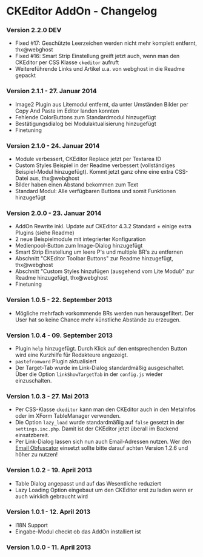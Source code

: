 CKEditor AddOn - Changelog
==========================

### Version 2.2.0 DEV

* Fixed #17: Geschützte Leerzeichen werden nicht mehr komplett entfernt, thx@webghost
* Fixed #16: Smart Strip Einstellung greift jetzt auch, wenn man den CKEditor per CSS Klasse `ckeditor` aufruft
* Weitereführende Links und Artikel u.a. von webghost in die Readme gepackt

### Version 2.1.1 - 27. Januar 2014

* Image2 Plugin aus Litemodul entfernt, da unter Umständen Bilder per Copy And Paste im Editor landen konnten
* Fehlende ColorButtons zum Standardmodul hinzugefügt
* Bestätigungsdialog bei Modulaktualisierung hinzugefügt
* Finetuning

### Version 2.1.0 - 24. Januar 2014

* Module verbessert, CKEditor Replace jetzt per Textarea ID
* Custom Styles Beispiel in der Readme verbessert (vollständiges Beispiel-Modul hinzugefügt). Kommt jetzt ganz ohne eine extra CSS-Datei aus, thx@webghost
* Bilder haben einen Abstand bekommen zum Text
* Standard Modul: Alle verfügbaren Buttons und somit Funktionen hinzugefügt

### Version 2.0.0 - 23. Januar 2014

* AddOn Rewrite inkl. Update auf CKEditor 4.3.2 Standard + einige extra Plugins (siehe Readme)
* 2 neue Beispielmodule mit integrierter Konfiguration
* Medienpool-Button zum Image-Dialog hinzugefügt
* Smart Strip Einstellung um leere P's und multiple BR's zu entfernen
* Abschnitt "CKEditor Toolbar Buttons" zur Readme hinzugefügt, thx@webghost
* Abschnitt "Custom Styles hinzufügen (ausgehend vom Lite Modul)" zur Readme hinzugefügt, thx@webghost
* Finetuning

### Version 1.0.5 - 22. September 2013

* Mögliche mehrfach vorkommende BRs werden nun herausgefiltert. Der User hat so keine Chance mehr künstliche Abstände zu erzeugen.

### Version 1.0.4 - 09. September 2013

* Plugin `help` hinzugefügt. Durch Klick auf den entsprechenden Button wird eine Kurzhilfe für Redakteure angezeigt.
* `pastefromword` Plugin aktualisiert
* Der Target-Tab wurde im Link-Dialog standardmäßig ausgeschaltet. Über die Option `linkShowTargetTab` in der `config.js` wieder einzuschalten.

### Version 1.0.3 - 27. Mai 2013

* Per CSS-Klasse `ckeditor` kann man den CKEditor auch in den MetaInfos oder im XForm TableManager verwenden.
* Die Option `lazy_load` wurde standardmäßig auf `false` gesetzt in der `settings.inc.php`. Damit ist der CKEditor jetzt überall im Backend einsatzbereit.
* Per Link-Dialog lassen sich nun auch Email-Adressen nutzen. Wer den [Email Obfuscator](https://github.com/RexDude/email_obfuscator) einsetzt sollte bitte darauf achten Version 1.2.6 und höher zu nutzen!

### Version 1.0.2 - 19. April 2013

* Table Dialog angepasst und auf das Wesentliche reduziert
* Lazy Loading Option eingebaut um den CKEditor erst zu laden wenn er auch wirklich gebraucht wird

### Version 1.0.1 - 12. April 2013

* I18N Support
* Eingabe-Modul checkt ob das AddOn installiert ist

### Version 1.0.0 - 11. April 2013



